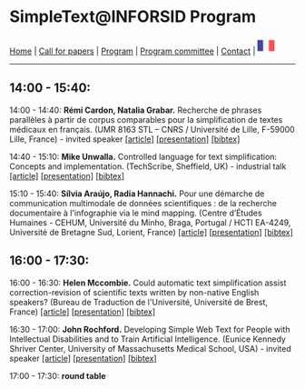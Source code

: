 
# SimpleText@INFORSID Program

[Home](https://simpletext-madics.github.io/2021/inforsid/en) | [Call for papers](https://simpletext-madics.github.io/2021/inforsid/en/CFP) | [Program](https://simpletext-madics.github.io/2021/inforsid/en/program) | [Program committee](https://simpletext-madics.github.io/2021/inforsid/en/comite) | [Contact](https://simpletext-madics.github.io/2021/inforsid/en/contact) | [<img src="../FR.png" width="30">](https://simpletext-madics.github.io/2021/inforsid/fr/program)

---

## 14:00 - 15:40:
14:00  - 14:40: **Rémi Cardon, Natalia Grabar.** Recherche de phrases parallèles à partir de corpus comparables pour la simplification de textes médicaux en français. 
 (UMR 8163 STL – CNRS / Université de Lille, F-59000 Lille, France) - invited speaker [[article]](http://inforsid.fr/actes/2021/ActesAteliers_INFORSID2021.pdf#page=67) [[presentation]](../Presentation/RémiCardon_corpus_inforsid.pdf) [[bibtex]](../bibtex/Simpletext-Cardon.bib)

14:40 - 15:10: **Mike Unwalla.** Controlled language for text simplification: Concepts and implementation. (TechScribe, Sheffield, UK) - industrial talk [[article]]( http://inforsid.fr/actes/2021/ActesAteliers_INFORSID2021.pdf#page=81) [[presentation]](../Presentation/MikeUnwalla_CL_text-simplfication.pdf)  [[bibtex]](../bibtex/Simpletext-Unwalla.bib)

15:10 - 15:40: **Sílvia Araújo, Radia Hannachi.** Pour une démarche de communication multimodale de données scientifiques : de la recherche documentaire à l'infographie via le mind mapping. (Centre d’Études Humaines - CEHUM, Université du Minho, Braga, Portugal / HCTI EA-4249, Université de Bretagne Sud, Lorient, France) [[article]](http://inforsid.fr/actes/2021/ActesAteliers_INFORSID2021.pdf#page=70) [[presentation]](https://view.genial.ly/60b2bc0485ebfa0d3a8f3c43) [[bibtex]](../bibtex/Simpletext-Araujo.bib)

## 16:00 - 17:30:
16:00 - 16:30: **Helen Mccombie.** Could automatic text simplification assist correction-revision of scientific texts written by non-native English speakers? (Bureau de Traduction de l'Université, Université de Brest, France) [[article]](http://inforsid.fr/actes/2021/ActesAteliers_INFORSID2021.pdf#page=86) [[presentation]](../Presentation/HelenMCCOMBIE_INFORSID_SimpleText_Talk.pdf) [[bibtex]](../bibtex/Simpletext-McCombie.bib)

16:30 - 17:00: **John Rochford.** Developing Simple Web Text for People with Intellectual Disabilities and to Train Artificial Intelligence. (Eunice Kennedy Shriver Center, University of Massachusetts Medical School, USA) - invited speaker [[article]](http://inforsid.fr/actes/2021/ActesAteliers_INFORSID2021.pdf#page=94) [[presentation]](../Presentation/JohnRochfordINFORSID2021.pdf) [[bibtex]](../bibtex/Simpletext-Rochford.bib)

17:00 - 17:30: **round table**
